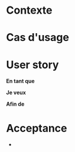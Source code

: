 # Contexte

# Cas d'usage

# User story

**En tant que**

**Je veux**

**Afin de**

# Acceptance

-
